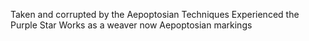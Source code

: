 Taken and corrupted by the Aepoptosian Techniques
Experienced the Purple Star
Works as a weaver now
Aepoptosian markings



